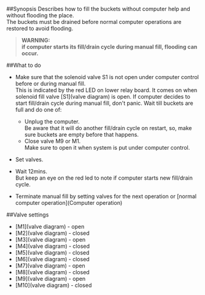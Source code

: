 ##Synopsis
Describes how to fill the buckets without computer help and without flooding the place.  
The buckets must be drained before normal computer operations are restored to avoid flooding.
>**WARNING:  
if computer starts its fill/drain cycle during manual fill, flooding can occur.**

##What to do

* Make sure that the solenoid valve S1 is not open under computer control before or during manual fill.  
This is indicated by the red LED on lower relay board. It comes on when solenoid fill valve [S1](valve diagram) is open. 
If computer decides to start fill/drain cycle during manual fill, don't panic. Wait till buckets are full and do one of:  
    * Unplug the computer.  
Be aware that it will do another fill/drain cycle on restart, so, make sure buckets are empty before that happens.  
    *  Close valve M9 or M1.  
Make sure to open it when system is put under computer control.
* Set valves.
* Wait 12mins.  
But keep an eye on the red led to note if computer starts new fill/drain cycle.
   
* Terminate manual fill by setting valves for the next operation or [normal computer operation](Computer operation)

##Valve settings
* [M1](valve diagram) - open
* [M2](valve diagram) - closed
* [M3](valve diagram) - open
* [M4](valve diagram) - closed
* [M5](valve diagram) - closed
* [M6](valve diagram) - closed
* [M7](valve diagram) - open
* [M8](valve diagram) - closed
* [M9](valve diagram) - open
* [M10](valve diagram) - closed
 

